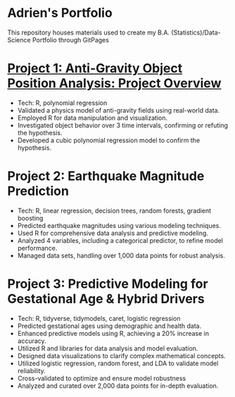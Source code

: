 # Adrien's Portfolio

This repository houses materials used to create my B.A. (Statistics)/Data-Science Portfolio through GitPages

# [Project 1: Anti-Gravity Object Position Analysis: Project Overview](https://github.com/adrienleon/adrienleon.github.io/tree/main)
* Tech: R, polynomial regression
* Validated a physics model of anti-gravity fields using real-world data.
* Employed R for data manipulation and visualization.
* Investigated object behavior over 3 time intervals, confirming or refuting the hypothesis.
* Developed a cubic polynomial regression model to confirm the hypothesis.

# Project 2: Earthquake Magnitude Prediction
* Tech: R, linear regression, decision trees, random forests, gradient boosting
* Predicted earthquake magnitudes using various modeling techniques.
* Used R for comprehensive data analysis and predictive modeling.
* Analyzed 4 variables, including a categorical predictor, to refine model performance.
* Managed data sets, handling over 1,000 data points for robust analysis.

# Project 3: Predictive Modeling for Gestational Age & Hybrid Drivers
* Tech: R, tidyverse, tidymodels, caret, logistic regression
* Predicted gestational ages using demographic and health data.
* Enhanced predictive models using R, achieving a 20% increase in accuracy.
* Utilized R and libraries for data analysis and model evaluation.
* Designed data visualizations to clarify complex mathematical concepts.
* Utilized logistic regression, random forest, and LDA to validate model reliability.
* Cross-validated to optimize and ensure model robustness
* Analyzed and curated over 2,000 data points for in-depth evaluation.
